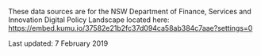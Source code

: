 These data sources are for the NSW Department of Finance, Services and Innovation Digital Policy Landscape located here: https://embed.kumu.io/37582e21b2fc37d094ca58ab384c7aae?settings=0

Last updated: 7 February 2019
